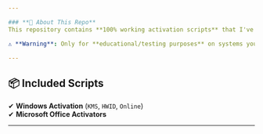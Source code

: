 ```yaml
---

### **🚀 About This Repo**  
This repository contains **100% working activation scripts** that I've personally tested. Use them responsibly!  

⚠️ **Warning**: Only for **educational/testing purposes** on systems you own.  

---
```


## **📦 Included Scripts**  
✔ **Windows Activation** (`KMS`, `HWID`, `Online`)  
✔ **Microsoft Office Activators**  

---
